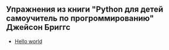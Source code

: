 Упражнения из книги "Python для детей самоучитель по прогроммированию" Джейсон Бриггс
----------

 * [Hello world](hello-world.py)